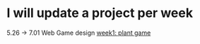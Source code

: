 # I will update a project per week
5.26 -> 7.01 Web Game design
[week1: plant game](https://github.com/BakariSp/WeeklyProject/tree/main/week1#readme)
